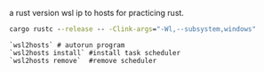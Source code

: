 a rust version wsl ip to hosts for practicing rust.

```bat
cargo rustc --release -- -Clink-args="-Wl,--subsystem,windows"
```

```shell
`wsl2hosts` # autorun program
`wsl2hosts install` #install task scheduler
`wsl2hosts remove`  #remove scheduler
```